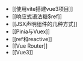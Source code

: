 - [[使用vite搭建vue3项目]]
- [[响应式语法糖$ref]]
- [[JSX声明组件的几种方式]]
- [[Pinia与Vuex]]
- [[ref和reactive]]
- [[Vue Router]]
- [[Vue3]]
